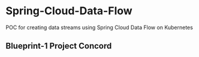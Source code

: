 # Spring-Cloud-Data-Flow

POC for creating data streams using Spring Cloud Data Flow on Kubernetes

## Blueprint-1 Project Concord

